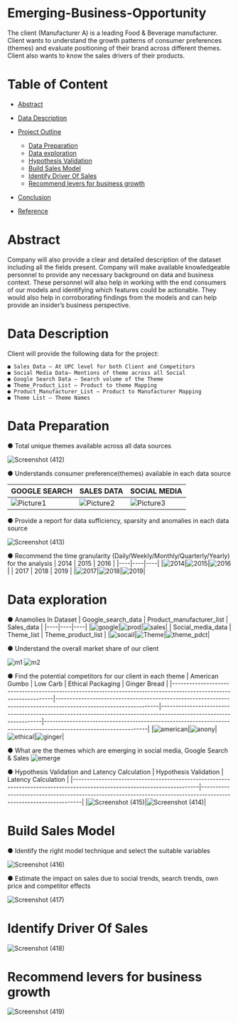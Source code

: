 # Emerging-Business-Opportunity

The client (Manufacturer A) is a leading Food & Beverage manufacturer. Client wants to understand the growth patterns of consumer preferences (themes) and evaluate positioning of their brand across different themes. Client also wants to know the sales drivers of their products.

# Table of Content
  * [Abstract](#abstract)
  * [Data Description](#data-description)
  * [Project Outline](#project-outline)
    -  [Data Preparation](#data-wrangling)
    -  [Data exploration](#standardization)
    -  [Hypothesis Validation](#eda)
    -  [Build Sales Model](#text-pre-processing)
    -  [Identify Driver Of Sales](#encoding-categorical-values)
    -  [ Recommend levers for business growth](#feature-selection)
  
  * [Conclusion](#run)
  * [Reference](#reference)

# Abstract

Company will also provide a clear and detailed description of the dataset including all the fields present. Company will make available knowledgeable personnel to provide any necessary background on data and business context. These personnel will also help in working with the end consumers of our models and identifying which features could be actionable. They would also help in corroborating findings from the models and can help provide an insider’s business perspective.

# Data Description

Client will provide the following data for the project:
    
    ● Sales Data – At UPC level for both Client and Competitors
    ● Social Media Data– Mentions of theme across all Social       
    ● Google Search Data – Search volume of the Theme
    ● Theme_Product_List – Product to theme Mapping
    ● Product_Manufacturer_List – Product to Manufacturer Mapping
    ● Theme List – Theme Names

# Data Preparation
   ● Total unique themes available across all data sources
 
   ![Screenshot (412)](https://user-images.githubusercontent.com/75777816/227100184-cad93f9e-b103-434c-850c-050f04cccd2b.png)
   
   ● Understands consumer preference(themes) available in each data source
   
   |  GOOGLE SEARCH | SALES DATA  | SOCIAL MEDIA |
   |----|----|----|
   |![Picture1](https://user-images.githubusercontent.com/75777816/227101045-5a158e9a-376a-4e03-98d3-6d2244eca464.png)|![Picture2](https://user-images.githubusercontent.com/75777816/227101053-32772dee-da3f-4010-9a6c-74f9b8167321.png)|![Picture3](https://user-images.githubusercontent.com/75777816/227101068-03320015-0eaa-4426-8f68-03899ad662c7.png)|
  
  ● Provide a report for data sufficiency, sparsity and anomalies in each data source
  
  ![Screenshot (413)](https://user-images.githubusercontent.com/75777816/227102264-130e3f65-39cd-4f65-b827-2a86440262c9.png)

  ● Recommend the time granularity (Daily/Weekly/Monthly/Quarterly/Yearly) for the analysis
 |  2014 | 2015 | 2016 |
 |----|----|----|
 |![2014](https://user-images.githubusercontent.com/75777816/227103117-9d57fcc1-6e01-48e9-bbaa-7cdc9b7ca8e4.png)|![2015](https://user-images.githubusercontent.com/75777816/227103120-a5ef6895-4be5-4d5c-8818-2dcee0562570.png)|![2016](https://user-images.githubusercontent.com/75777816/227103122-7171f0dd-eed6-4417-aeca-ec2ce343f5ab.png)|
| 2017 | 2018 | 2019 |
|![2017](https://user-images.githubusercontent.com/75777816/227103126-6d38538d-9ff2-4d89-9c2e-c61bad5c0a6b.png)|![2018](https://user-images.githubusercontent.com/75777816/227103129-badee43f-7cc8-4fcf-ac18-217232509661.png)|![2019](https://user-images.githubusercontent.com/75777816/227103132-5e897435-74dd-444a-8cf7-0c3de54f58c4.png)|

# Data exploration
  ● Anamolies In Dataset 
   |  Google_search_data | Product_manufacturer_list | Sales_data |
   |----|----|----|
   |![google](https://user-images.githubusercontent.com/75777816/227104853-dfbf4b60-9aba-4919-9847-ed607f3c1b29.png)|![prod](https://user-images.githubusercontent.com/75777816/227104858-66f67a57-d13a-42d6-9ff9-bdd30159bac5.png)|![sales](https://user-images.githubusercontent.com/75777816/227104861-83dc7529-7cca-47be-ad13-da56e8ae0cda.png)|
   |  Social_media_data |  Theme_list | Theme_product_list |
   |![socail](https://user-images.githubusercontent.com/75777816/227105349-b08d6614-f1fa-45d0-847f-4ffbd762cfae.png)|![Theme](https://user-images.githubusercontent.com/75777816/227105351-967492df-e169-487e-968b-1e7bfa969314.png)|![theme_pdct](https://user-images.githubusercontent.com/75777816/227105356-1723acc5-9600-411c-a1bc-e870b7a849e8.png)|
   
  ● Understand the overall market share of our client

  ![m1](https://user-images.githubusercontent.com/75777816/227755081-2db3fecb-32b2-4adb-bd45-3f2f85a2cd62.png)
  ![m2](https://user-images.githubusercontent.com/75777816/227755085-793bd66c-f505-4430-ad7a-1c67ebfba81b.png)
  
  ● Find the potential competitors for our client in each theme
  |  American Gumbo | Low Carb | Ethical Packaging | Ginger Bread |
  |------------------------------------------------------------------------------------------------------------------|------------------------------------------------------------------------------------------------------------------|------------------------------------------------------------------------------------------------------------------|------------------------------------------------------------------------------------------------------------------|
  |![american](https://user-images.githubusercontent.com/75777816/227755600-739e779f-7017-45e3-966c-44336d79255f.png)|![anony](https://user-images.githubusercontent.com/75777816/227755603-5f0c6161-fc4d-4dc1-9b8b-acee703aa522.png)|![ethical](https://user-images.githubusercontent.com/75777816/227756191-37335726-21a8-4426-9a86-c75822ceb0ad.png)|![ginger](https://user-images.githubusercontent.com/75777816/227756192-87216b38-d17b-48b1-8ac7-ea018a4b925f.png)|
  
  ● What are the themes which are emerging in social media, Google Search & Sales
    ![emerge](https://user-images.githubusercontent.com/75777816/227756651-2175cc4a-3ab8-43ef-a687-bb7ede2b09e4.png)
  
  ● Hypothesis Validation and Latency Calculation
  |  Hypothesis Validation | Latency Calculation | 
  |--------------------------------------------------------------------------------------------------------------------------|------------------------------------------------------------------------------------------------------------------|
  |![Screenshot (415)](https://user-images.githubusercontent.com/75777816/227757012-bf15b421-31c0-448f-a120-900bbd1f90f5.png)|![Screenshot (414)](https://user-images.githubusercontent.com/75777816/227757010-b88b39c5-acad-4d22-9973-178f7bc45105.png)|

# Build Sales Model
  ● Identify the right  model technique and select the suitable variables
  
  ![Screenshot (416)](https://user-images.githubusercontent.com/75777816/227760596-89017d75-c9c1-42a2-b5fe-aab10ec1e11d.png)
  
  ● Estimate the impact on sales due to social trends, search trends, own price and competitor effects
  
  ![Screenshot (417)](https://user-images.githubusercontent.com/75777816/227760597-b71bee18-b3e5-40a6-bc9b-34087ee438de.png)
  
# Identify Driver Of Sales
  
  ![Screenshot (418)](https://user-images.githubusercontent.com/75777816/227760761-8eb674eb-9359-4d2b-974f-02d807aebb6e.png)
 
# Recommend levers for business growth
 
  ![Screenshot (419)](https://user-images.githubusercontent.com/75777816/227760764-bd9956ef-a1ad-44e8-8433-adfba98c5967.png)


  
  


